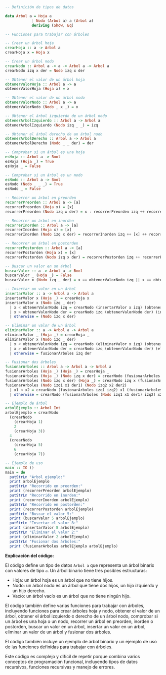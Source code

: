 ```haskell
-- Definición de tipos de datos

data Arbol a = Hoja a
            | Nodo (Arbol a) a (Arbol a)
            deriving (Show, Eq)

-- Funciones para trabajar con árboles

-- Crear un árbol hoja
crearHoja :: a -> Arbol a
crearHoja x = Hoja x

-- Crear un árbol nodo
crearNodo :: Arbol a -> a -> Arbol a -> Arbol a
crearNodo izq x der = Nodo izq x der

-- Obtener el valor de un árbol hoja
obtenerValorHoja :: Arbol a -> a
obtenerValorHoja (Hoja x) = x

-- Obtener el valor de un árbol nodo
obtenerValorNodo :: Arbol a -> a
obtenerValorNodo (Nodo _ x _) = x

-- Obtener el árbol izquierdo de un árbol nodo
obtenerArbolIzquierdo :: Arbol a -> Arbol a
obtenerArbolIzquierdo (Nodo izq _ _) = izq

-- Obtener el árbol derecho de un árbol nodo
obtenerArbolDerecho :: Arbol a -> Arbol a
obtenerArbolDerecho (Nodo _ _ der) = der

-- Comprobar si un árbol es una hoja
esHoja :: Arbol a -> Bool
esHoja (Hoja _) = True
esHoja _ = False

-- Comprobar si un árbol es un nodo
esNodo :: Arbol a -> Bool
esNodo (Nodo _ _ _) = True
esNodo _ = False

-- Recorrer un árbol en preorden
recorrerPreorden :: Arbol a -> [a]
recorrerPreorden (Hoja x) = [x]
recorrerPreorden (Nodo izq x der) = x : recorrerPreorden izq ++ recorrerPreorden der

-- Recorrer un árbol en inorden
recorrerInorden :: Arbol a -> [a]
recorrerInorden (Hoja x) = [x]
recorrerInorden (Nodo izq x der) = recorrerInorden izq ++ [x] ++ recorrerInorden der

-- Recorrer un árbol en postorden
recorrerPostorden :: Arbol a -> [a]
recorrerPostorden (Hoja x) = [x]
recorrerPostorden (Nodo izq x der) = recorrerPostorden izq ++ recorrerPostorden der ++ [x]

-- Buscar un valor en un árbol
buscarValor :: a -> Arbol a -> Bool
buscarValor _ (Hoja _) = False
buscarValor x (Nodo izq _ der) = x == obtenerValorNodo izq || x == obtenerValorNodo der || buscarValor x izq || buscarValor x der

-- Insertar un valor en un árbol
insertarValor :: a -> Arbol a -> Arbol a
insertarValor x (Hoja _) = crearHoja x
insertarValor x (Nodo izq _ der)
  | x < obtenerValorNodo izq = crearNodo (insertarValor x izq) (obtenerValorNodo izq) der
  | x > obtenerValorNodo der = crearNodo izq (obtenerValorNodo der) (insertarValor x der)
  | otherwise = (Nodo izq x der)

-- Eliminar un valor de un árbol
eliminarValor :: a -> Arbol a -> Arbol a
eliminarValor _ (Hoja _) = crearHoja _
eliminarValor x (Nodo izq _ der)
  | x < obtenerValorNodo izq = crearNodo (eliminarValor x izq) (obtenerValorNodo izq) der
  | x > obtenerValorNodo der = crearNodo izq (obtenerValorNodo der) (eliminarValor x der)
  | otherwise = fusionarArboles izq der

-- Fusionar dos árboles
fusionarArboles :: Arbol a -> Arbol a -> Arbol a
fusionarArboles (Hoja _) (Hoja _) = crearHoja _
fusionarArboles (Hoja _) (Nodo izq x der) = crearNodo (fusionarArboles (Hoja _) izq) x der
fusionarArboles (Nodo izq x der) (Hoja _) = crearNodo izq x (fusionarArboles der (Hoja _))
fusionarArboles (Nodo izq1 x1 der1) (Nodo izq2 x2 der2)
  | x1 < x2 = crearNodo (fusionarArboles izq1 izq2) x1 (fusionarArboles der1 (Nodo izq2 x2 der2))
  | otherwise = crearNodo (fusionarArboles (Nodo izq1 x1 der1) izq2) x2 der2

-- Ejemplo de árbol
arbolEjemplo :: Arbol Int
arbolEjemplo = crearNodo
  (crearNodo
    (crearHoja 1)
    2
    (crearHoja 3))
  4
  (crearNodo
    (crearHoja 5)
    6
    (crearHoja 7))

-- Ejemplo de uso
main :: IO ()
main = do
  putStrLn "Árbol ejemplo:"
  print arbolEjemplo
  putStrLn "Recorrido en preorden:"
  print (recorrerPreorden arbolEjemplo)
  putStrLn "Recorrido en inorden:"
  print (recorrerInorden arbolEjemplo)
  putStrLn "Recorrido en postorden:"
  print (recorrerPostorden arbolEjemplo)
  putStrLn "Buscar el valor 5:"
  print (buscarValor 5 arbolEjemplo)
  putStrLn "Insertar el valor 8:"
  print (insertarValor 8 arbolEjemplo)
  putStrLn "Eliminar el valor 2:"
  print (eliminarValor 2 arbolEjemplo)
  putStrLn "Fusionar dos árboles:"
  print (fusionarArboles arbolEjemplo arbolEjemplo)
```

**Explicación del código:**

El código define un tipo de datos `Arbol a` que representa un árbol binario con valores de tipo `a`. Un árbol binario tiene tres posibles estructuras:

* Hoja: un árbol hoja es un árbol que no tiene hijos.
* Nodo: un árbol nodo es un árbol que tiene dos hijos, un hijo izquierdo y un hijo derecho.
* Vacío: un árbol vacío es un árbol que no tiene ningún hijo.

El código también define varias funciones para trabajar con árboles, incluyendo funciones para crear árboles hoja y nodo, obtener el valor de un árbol, obtener el árbol izquierdo o derecho de un árbol nodo, comprobar si un árbol es una hoja o un nodo, recorrer un árbol en preorden, inorden o postorden, buscar un valor en un árbol, insertar un valor en un árbol, eliminar un valor de un árbol y fusionar dos árboles.

El código también incluye un ejemplo de árbol binario y un ejemplo de uso de las funciones definidas para trabajar con árboles.

Este código es complejo y difícil de repetir porque combina varios conceptos de programación funcional, incluyendo tipos de datos recursivos, funciones recursivas y manejo de errores.